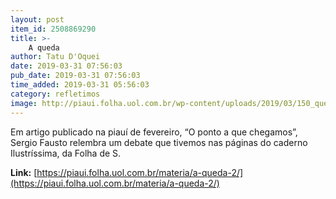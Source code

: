 ```yaml
---
layout: post
item_id: 2508869290
title: >-
    A queda
author: Tatu D'Oquei
date: 2019-03-31 07:56:03
pub_date: 2019-03-31 07:56:03
time_added: 2019-03-31 05:56:03
category: refletimos
image: http://piaui.folha.uol.com.br/wp-content/uploads/2019/03/150_questoesbrasileiras_redes.jpg
---
```


Em artigo publicado na piauí de fevereiro, “O ponto a que chegamos”, Sergio Fausto relembra um debate que tivemos nas páginas do caderno Ilustríssima, da Folha de S.

**Link:** [https://piaui.folha.uol.com.br/materia/a-queda-2/](https://piaui.folha.uol.com.br/materia/a-queda-2/)

